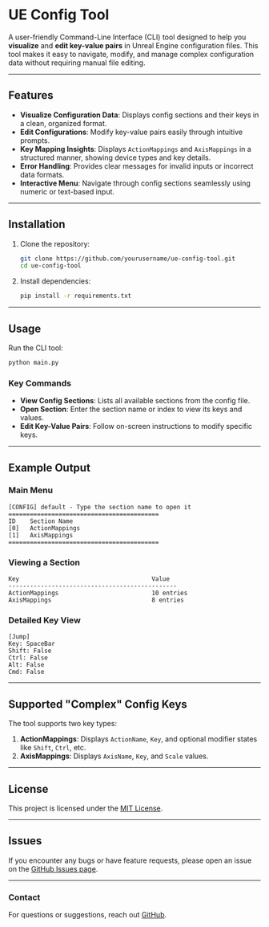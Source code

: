 # UE Config Tool

A user-friendly Command-Line Interface (CLI) tool designed to help you **visualize** and **edit key-value pairs** in Unreal Engine configuration files. This tool makes it easy to navigate, modify, and manage complex configuration data without requiring manual file editing.

---

## Features
- **Visualize Configuration Data**: Displays config sections and their keys in a clean, organized format.
- **Edit Configurations**: Modify key-value pairs easily through intuitive prompts.
- **Key Mapping Insights**: Displays `ActionMappings` and `AxisMappings` in a structured manner, showing device types and key details.
- **Error Handling**: Provides clear messages for invalid inputs or incorrect data formats.
- **Interactive Menu**: Navigate through config sections seamlessly using numeric or text-based input.

---

## Installation
1. Clone the repository:
   ```bash
   git clone https://github.com/yourusername/ue-config-tool.git
   cd ue-config-tool
   ```

2. Install dependencies:
   ```bash
   pip install -r requirements.txt
   ```

---

## Usage
Run the CLI tool:
```bash
python main.py
```

### Key Commands
- **View Config Sections**: Lists all available sections from the config file.
- **Open Section**: Enter the section name or index to view its keys and values.
- **Edit Key-Value Pairs**: Follow on-screen instructions to modify specific keys.

---

## Example Output
### Main Menu
```plaintext
[CONFIG] default - Type the section name to open it
==========================================
ID    Section Name                
[0]   ActionMappings             
[1]   AxisMappings               
==========================================
```

### Viewing a Section
```plaintext
Key                                     Value
-----------------------------------------------
ActionMappings                          10 entries
AxisMappings                            8 entries
```

### Detailed Key View
```plaintext
[Jump]
Key: SpaceBar
Shift: False
Ctrl: False
Alt: False
Cmd: False
```

---

## Supported "Complex" Config Keys
The tool supports two key types:
1. **ActionMappings**: Displays `ActionName`, `Key`, and optional modifier states like `Shift`, `Ctrl`, etc.
2. **AxisMappings**: Displays `AxisName`, `Key`, and `Scale` values.

---

## License
This project is licensed under the [MIT License](LICENSE).

---

## Issues
If you encounter any bugs or have feature requests, please open an issue on the [GitHub Issues page](https://github.com/mersadze/ue-config-tool/issues).

---

### Contact
For questions or suggestions, reach out [GitHub](https://github.com/mersadze).
```